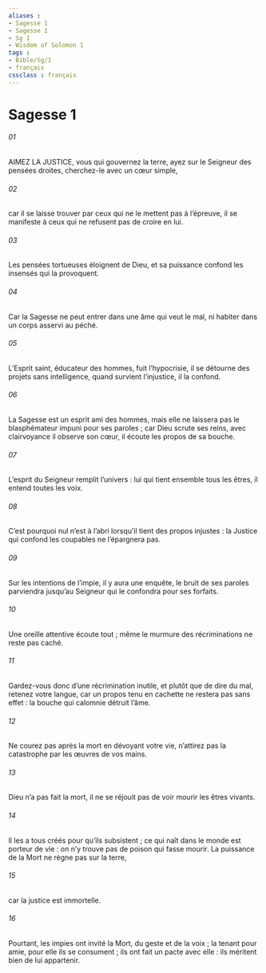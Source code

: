 ```yaml
---
aliases : 
- Sagesse 1
- Sagesse 1
- Sg 1
- Wisdom of Solomon 1
tags : 
- Bible/Sg/1
- français
cssclass : français
---
```


# Sagesse 1

###### 01
AIMEZ LA JUSTICE, vous qui gouvernez la terre,
ayez sur le Seigneur des pensées droites,
cherchez-le avec un cœur simple,
###### 02
car il se laisse trouver par ceux qui ne le mettent pas à l’épreuve,
il se manifeste à ceux qui ne refusent pas de croire en lui.
###### 03
Les pensées tortueuses éloignent de Dieu,
et sa puissance confond les insensés qui la provoquent.
###### 04
Car la Sagesse ne peut entrer dans une âme qui veut le mal,
ni habiter dans un corps asservi au péché.
###### 05
L’Esprit saint, éducateur des hommes, fuit l’hypocrisie,
il se détourne des projets sans intelligence,
quand survient l’injustice, il la confond.
###### 06
La Sagesse est un esprit ami des hommes,
mais elle ne laissera pas le blasphémateur
impuni pour ses paroles ;
car Dieu scrute ses reins,
avec clairvoyance il observe son cœur,
il écoute les propos de sa bouche.
###### 07
L’esprit du Seigneur remplit l’univers :
lui qui tient ensemble tous les êtres,
il entend toutes les voix.
###### 08
C’est pourquoi nul n’est à l’abri
lorsqu’il tient des propos injustes :
la Justice qui confond les coupables ne l’épargnera pas.
###### 09
Sur les intentions de l’impie, il y aura une enquête,
le bruit de ses paroles parviendra jusqu’au Seigneur
qui le confondra pour ses forfaits.
###### 10
Une oreille attentive écoute tout ;
même le murmure des récriminations ne reste pas caché.
###### 11
Gardez-vous donc d’une récrimination inutile,
et plutôt que de dire du mal, retenez votre langue,
car un propos tenu en cachette ne restera pas sans effet :
la bouche qui calomnie détruit l’âme.
###### 12
Ne courez pas après la mort en dévoyant votre vie,
n’attirez pas la catastrophe par les œuvres de vos mains.
###### 13
Dieu n’a pas fait la mort,
il ne se réjouit pas de voir mourir les êtres vivants.
###### 14
Il les a tous créés pour qu’ils subsistent ;
ce qui naît dans le monde est porteur de vie :
on n’y trouve pas de poison qui fasse mourir.
La puissance de la Mort ne règne pas sur la terre,
###### 15
car la justice est immortelle.
###### 16
Pourtant, les impies ont invité la Mort, du geste et de la voix ;
la tenant pour amie, pour elle ils se consument ;
ils ont fait un pacte avec elle :
ils méritent bien de lui appartenir.
